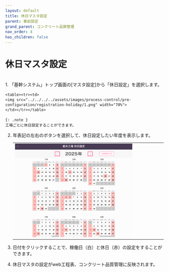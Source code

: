 ```yaml
---
layout: default
title: 休日マスタ設定
parent: 事前設定
grand_parent: コンクリート品質管理
nav_order: 4
has_children: false
---
```


# 休日マスタ設定

<br>
1. 「基幹システム」トップ画面の[マスタ設定]から「休日設定」を選択します。

    <table><tr><td>
    <img src="../../../../assets/images/process-control/pre-configuration/registration-holiday/1.png" width="70%">
    </td></tr></table>

    {: .note }
    工場ごとに休日設定することができます。

2. 年表記の左右のボタンを選択して、休日設定したい年度を表示します。

    <table><tr><td>
    <img src="../../../../assets/images/process-control/pre-configuration/registration-holiday/2.png" width="80%">
    </td></tr></table>

3. 日付をクリックすることで、稼働日（白）と休日（赤）の設定をすることができます。

4. 休日マスタの設定がweb工程表、コンクリート品質管理に反映されます。